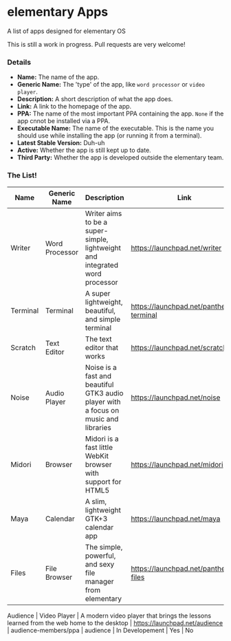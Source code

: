 elementary Apps
==============

A list of apps designed for elementary OS

This is still a work in progress. Pull requests are very welcome!



### Details

* __Name:__ The name of the app.
* __Generic Name:__ The 'type' of the app, like `word processor` or `video player`.
* __Description:__ A short description of what the app does.
* __Link:__ A link to the homepage of the app.
* __PPA:__ The name of the most important PPA containing the app. `None` if the app cnnot be installed via a PPA.
* __Executable Name:__ The name of the executable. This is the name you should use while installing the app (or running it from a terminal).
* __Latest Stable Version:__ Duh-uh
* __Active:__ Whether the app is still kept up to date.
* __Third Party:__ Whether the app is developed outside the elementary team.



### The List!

Name | Generic Name | Description | Link | PPA | Executable Name | Latest Stable Version | Active | Third Party
-----|--------------|-------------|------|-----|-----------------|-----------------------|--------|------------
Writer | Word Processor | Writer aims to be a super-simple, lightweight and integrated word processor | https://launchpad.net/writer | None | writer | In Developement | Yes | Yes
Terminal | Terminal | A super lightweight, beautiful, and simple terminal | https://launchpad.net/pantheon-terminal | elementary-os/stable | pantheon-terminal | 0.3.0.1 | Yes | No
Scratch | Text Editor | The text editor that works | https://launchpad.net/scratch | elementary-os/stable | scratch-text-editor | 2.0.2 | Yes | No
Noise | Audio Player | Noise is a fast and beautiful GTK3 audio player with a focus on music and libraries | https://launchpad.net/noise | elementary-os/stable | noise | 0.3.0 | Yes | No
Midori | Browser | Midori is a fast little WebKit browser with support for HTML5 | https://launchpad.net/midori | elementary-os/stable | midori | 0.5.7 | Yes | No
Maya | Calendar | A slim, lightweight GTK+3 calendar app | https://launchpad.net/maya | elementary-os/stable | maya-calendar | 0.3 | Yes | No
Files | File Browser | The simple, powerful, and sexy file manager from elementary | https://launchpad.net/pantheon-files | elementary-os/stable | pantheon-files | 0.1.6 | Yes | No

Audience | Video Player | A modern video player that brings the lessons learned from the web home to the desktop | https://launchpad.net/audience | audience-members/ppa | audience | In Developement | Yes | No